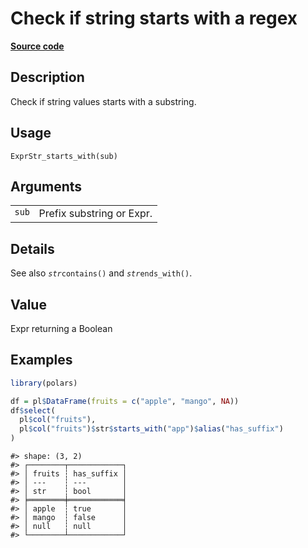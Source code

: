 
# Check if string starts with a regex

[**Source code**](https://github.com/pola-rs/r-polars/tree/main/R/expr__string.R#L479)

## Description

Check if string values starts with a substring.

## Usage

<pre><code class='language-R'>ExprStr_starts_with(sub)
</code></pre>

## Arguments

<table>
<tr>
<td style="white-space: nowrap; font-family: monospace; vertical-align: top">
<code id="ExprStr_starts_with_:_sub">sub</code>
</td>
<td>
Prefix substring or Expr.
</td>
</tr>
</table>

## Details

See also <code style="white-space: pre;">$str$contains()</code> and
<code style="white-space: pre;">$str$ends_with()</code>.

## Value

Expr returning a Boolean

## Examples

``` r
library(polars)

df = pl$DataFrame(fruits = c("apple", "mango", NA))
df$select(
  pl$col("fruits"),
  pl$col("fruits")$str$starts_with("app")$alias("has_suffix")
)
```

    #> shape: (3, 2)
    #> ┌────────┬────────────┐
    #> │ fruits ┆ has_suffix │
    #> │ ---    ┆ ---        │
    #> │ str    ┆ bool       │
    #> ╞════════╪════════════╡
    #> │ apple  ┆ true       │
    #> │ mango  ┆ false      │
    #> │ null   ┆ null       │
    #> └────────┴────────────┘
